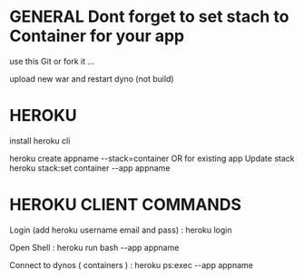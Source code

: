 # GENERAL Dont forget to set stach to Container for your app
use this Git or fork it ...

upload new war and restart dyno (not build)

# HEROKU

install heroku cli

heroku create  appname --stack=container
              OR  for existing app
Update stack heroku stack:set container --app appname

# HEROKU CLIENT COMMANDS 

Login (add heroku username email and pass) : heroku login 

Open Shell : heroku run bash --app  appname

Connect to dynos ( containers ) : heroku ps:exec  --app appname

